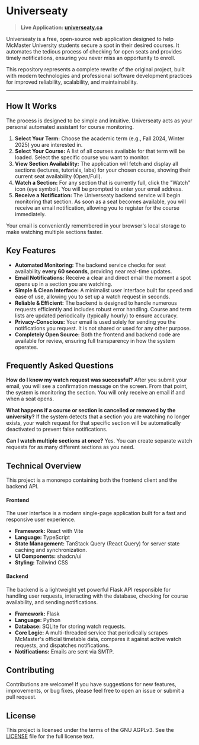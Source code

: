 # Universeaty

> **Live Application: [universeaty.ca](https://universeaty.ca)**

Universeaty is a free, open-source web application designed to help McMaster University students secure a spot in their desired courses. It automates the tedious process of checking for open seats and provides timely notifications, ensuring you never miss an opportunity to enroll.

This repository represents a complete rewrite of the original project, built with modern technologies and professional software development practices for improved reliability, scalability, and maintainability.

---

## How It Works

The process is designed to be simple and intuitive. Universeaty acts as your personal automated assistant for course monitoring.

1.  **Select Your Term:** Choose the academic term (e.g., Fall 2024, Winter 2025) you are interested in.
2.  **Select Your Course:** A list of all courses available for that term will be loaded. Select the specific course you want to monitor.
3.  **View Section Availability:** The application will fetch and display all sections (lectures, tutorials, labs) for your chosen course, showing their current seat availability (Open/Full).
4.  **Watch a Section:** For any section that is currently full, click the "Watch" icon (eye symbol). You will be prompted to enter your email address.
5.  **Receive a Notification:** The Universeaty backend service will begin monitoring that section. As soon as a seat becomes available, you will receive an email notification, allowing you to register for the course immediately.

Your email is conveniently remembered in your browser's local storage to make watching multiple sections faster.

## Key Features

*   **Automated Monitoring:** The backend service checks for seat availability **every 60 seconds**, providing near real-time updates.
*   **Email Notifications:** Receive a clear and direct email the moment a spot opens up in a section you are watching.
*   **Simple & Clean Interface:** A minimalist user interface built for speed and ease of use, allowing you to set up a watch request in seconds.
*   **Reliable & Efficient:** The backend is designed to handle numerous requests efficiently and includes robust error handling. Course and term lists are updated periodically (typically hourly) to ensure accuracy.
*   **Privacy-Conscious:** Your email is used solely for sending you the notifications you request. It is not shared or used for any other purpose.
*   **Completely Open Source:** Both the frontend and backend code are available for review, ensuring full transparency in how the system operates.

## Frequently Asked Questions

**How do I know my watch request was successful?**
After you submit your email, you will see a confirmation message on the screen. From that point, the system is monitoring the section. You will only receive an email if and when a seat opens.

**What happens if a course or section is cancelled or removed by the university?**
If the system detects that a section you are watching no longer exists, your watch request for that specific section will be automatically deactivated to prevent false notifications.

**Can I watch multiple sections at once?**
Yes. You can create separate watch requests for as many different sections as you need.

## Technical Overview

This project is a monorepo containing both the frontend client and the backend API.

#### Frontend

The user interface is a modern single-page application built for a fast and responsive user experience.

*   **Framework:** React with Vite
*   **Language:** TypeScript
*   **State Management:** TanStack Query (React Query) for server state caching and synchronization.
*   **UI Components:** shadcn/ui
*   **Styling:** Tailwind CSS

#### Backend

The backend is a lightweight yet powerful Flask API responsible for handling user requests, interacting with the database, checking for course availability, and sending notifications.

*   **Framework:** Flask
*   **Language:** Python
*   **Database:** SQLite for storing watch requests.
*   **Core Logic:** A multi-threaded service that periodically scrapes McMaster's official timetable data, compares it against active watch requests, and dispatches notifications.
*   **Notifications:** Emails are sent via SMTP.

## Contributing

Contributions are welcome! If you have suggestions for new features, improvements, or bug fixes, please feel free to open an issue or submit a pull request.

## License

This project is licensed under the terms of the GNU AGPLv3. See the [LICENSE](LICENSE) file for the full license text.
